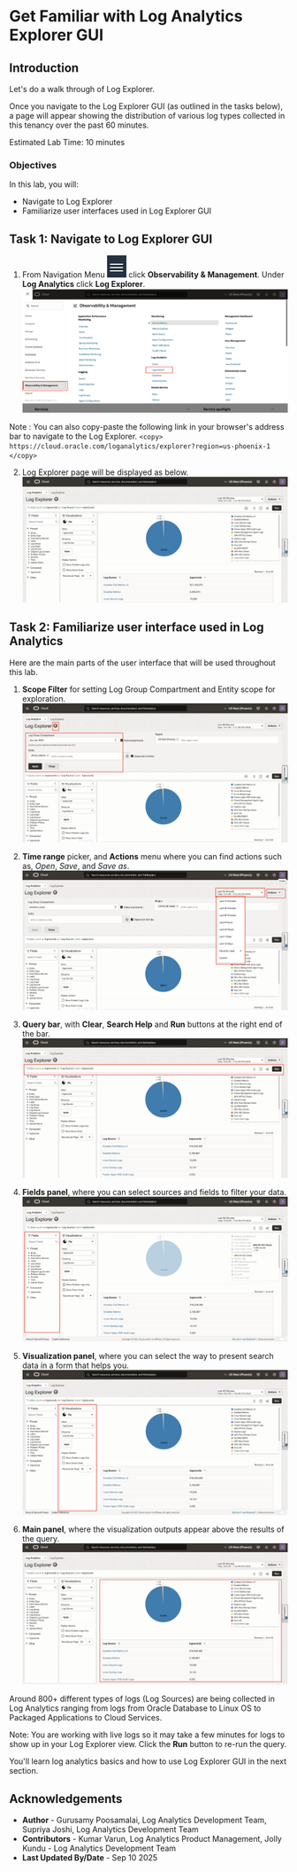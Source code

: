 # Get Familiar with Log Analytics Explorer GUI

## Introduction

Let's do a walk through of Log Explorer.

Once you navigate to the Log Explorer GUI (as outlined in the tasks below), a page will appear showing the distribution of various log types collected in this tenancy over the past 60 minutes.

Estimated Lab Time: 10 minutes


### Objectives

In this lab, you will:
* Navigate to Log Explorer
* Familiarize user interfaces used in Log Explorer GUI

## **Task 1:**  Navigate to Log Explorer GUI

1. From Navigation Menu ![navigation-menu](images/navigation-menu.png) click **Observability & Management**. Under **Log Analytics** click **Log Explorer**.
![](./images/oci-console-la-explorer.png "Log Explorer Menu")

  Note : You can also copy-paste the following link in your browser's address bar to navigate to the Log Explorer.
    ```
     <copy>
        https://cloud.oracle.com/loganalytics/explorer?region=us-phoenix-1
     </copy>   
    ```

2. Log Explorer page will be displayed as below.
![](./images/oci-console-la-explorer-default.png "Log Explorer Page")


## **Task 2:**  Familiarize user interface used in Log Analytics

Here are the main parts of the user interface that will be used throughout this lab.


1. **Scope Filter** for setting Log Group Compartment and Entity scope for exploration.
![](images/la-scope-filter.png "Log Explorer")

2. **Time range** picker, and **Actions** menu where you can find actions such as, *Open*, *Save*, and *Save as*.
![](images/la-time-range.png "Log Explorer")

3. **Query bar**, with **Clear**, **Search Help** and **Run** buttons at the right end of the bar.
![](images/la-query-bar.png "Log Explorer")

4. **Fields panel**, where you can select sources and fields to filter your data.
![](images/la-field-panel.png "Log Explorer")

5. **Visualization panel**, where you can select the way to present search data in a form that helps you.
![](images/la-visualization.png "Log Explorer")

6. **Main panel**, where the visualization outputs appear above the results of the query.
![](images/la-main-panel.png "Log Explorer")

Around 800+ different types of logs (Log Sources) are being collected in Log Analytics ranging from logs from Oracle Database to Linux OS to Packaged Applications to Cloud Services.

Note: You are working with live logs so it may take a few minutes for logs to show up in your Log Explorer view. Click the **Run** button to re-run the query.

You'll learn log analytics basics and how to use Log Explorer GUI in the next section.

## Acknowledgements
* **Author** - Gurusamy Poosamalai, Log Analytics Development Team, Supriya Joshi, Log Analytics Development Team
* **Contributors** -  Kumar Varun, Log Analytics Product Management, Jolly Kundu - Log Analytics Development Team
* **Last Updated By/Date** - Sep 10 2025
